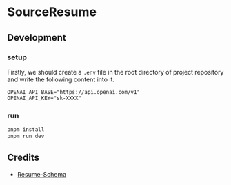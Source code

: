 # SourceResume

## Development

### setup

Firstly, we should create a `.env` file in the root directory of project repository and write the following content into
it.

```
OPENAI_API_BASE="https://api.openai.com/v1"
OPENAI_API_KEY="sk-XXXX"
```

### run

```bash
pnpm install
pnpm run dev
```

## Credits

- [Resume-Schema](https://github.com/jsonresume/resume-schema)
